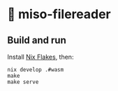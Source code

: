# :ramen: miso-filereader

## Build and run

Install [Nix Flakes](https://nixos.wiki/wiki/Flakes), then:

```
nix develop .#wasm
make
make serve
```

